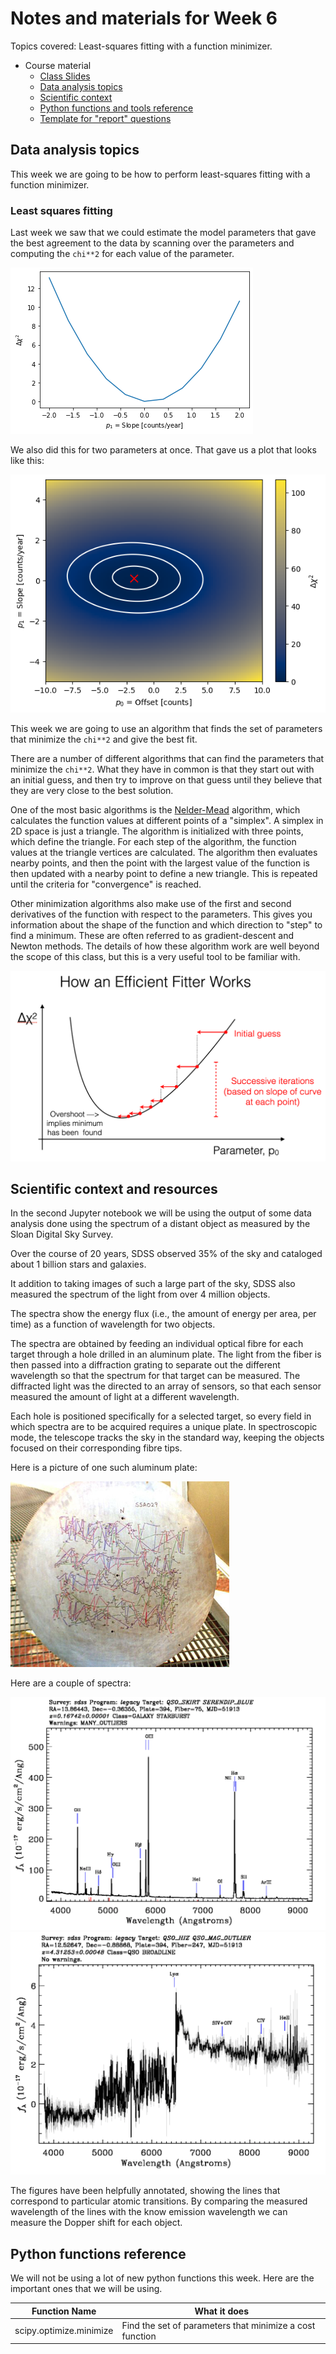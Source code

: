 # Notes and materials for Week 6

Topics covered: Least-squares fitting with a function minimizer.

* Course material
  * [Class Slides](https://docs.google.com/presentation/d/1j0wjFUgtc2soVB9F4MYKADD8ZciIHu4oSPVdy2MAtCA/edit?usp=drive_link)
  * [Data analysis topics](#Data%20analysis%20topics)
  * [Scientific context](#Scientific%20context%20and%20resources)
  * [Python functions and tools reference](#Python%20functions%20reference)
  * [Template for "report" questions](https://docs.google.com/document/d/1Q2jJXXkg0rISnucJdY6voYC9vC_xVOljSD6p3Mm4FiY/edit?usp=drive_link)

## Data analysis topics

This week we are going to be how to perform least-squares fitting with a function minimizer.

### Least squares fitting

Last week we saw that we could estimate the model parameters that gave the best agreement to the data by scanning over the
parameters and computing the `chi**2` for each value of the parameter.

![Chi squared scan](figures/scan_slope.png)

We also did this for two parameters at once.  That gave us a plot that looks like this:

![Two dimensional chi squared scan](figures/2d_fit.png)

This week we are going to use an algorithm that finds the set of parameters that minimize the `chi**2` and give the best fit.

There are a number of different algorithms that can find the parameters that minimize the `chi**2`.  What they have in common is that
they start out with an initial guess, and then try to improve on that guess until they believe that they are very close to the best
solution.  

One of the most basic algorithms is the [Nelder-Mead](https://en.wikipedia.org/wiki/Nelder–Mead_method) algorithm, which calculates the function values at different points of a "simplex". A simplex in 2D space is just a triangle. The algorithm is initialized with three points, which define the triangle. For each step of the algorithm, the function values at the triangle vertices are calculated. The algorithm then evaluates nearby points, and then the point with the largest value of the function is then updated with a nearby point to define a new triangle. This is repeated until the criteria for "convergence" is reached.

Other minimization algorithms also make use of the first and second derivatives of the function with respect to the parameters. This gives you information about the shape of the function and which direction to "step" to find a minimum. These are often referred to as gradient-descent and Newton methods. The details of how these algorithm work are well beyond the scope of this class, but this is a very useful tool to be familiar with.

![fitter](figures/fitter.png)

## Scientific context and resources

In the second Jupyter notebook we will be using the output of some data analysis done using the spectrum of a distant object as
measured by the Sloan Digital Sky Survey.

Over the course of 20 years, SDSS observed 35% of the sky and cataloged about 1 billion stars and galaxies.

It addition to taking images of such a large part of the sky, SDSS also measured the spectrum of the light from over 4 million objects.  

The spectra show the energy flux (i.e., the amount of energy per area, per time) as a function of wavelength for two objects.

The spectra are obtained by feeding an individual optical fibre for each target through a hole drilled in an aluminum plate.  The light from the fiber is then passed into a diffraction grating to separate out the different wavelength so that the spectrum for that target can be measured.   The diffracted light was the directed to an array of sensors, so that each sensor measured the amount of light at a different wavelength.

Each hole is positioned specifically for a selected target, so every field in which spectra are to be acquired requires a unique plate.  In spectroscopic mode, the telescope tracks the sky in the standard way, keeping the objects focused on their corresponding fibre tips. 

Here is a picture of one such aluminum plate:

![SDSS plug plate](figures/plate-sdss.jpg)

Here are a couple of spectra:

![sdss1](figures/sdss_spec_1.png)
![sdss2](figures/sdss_spec_2.png)

The figures have been helpfully annotated, showing the lines that correspond to particular atomic transitions.  By comparing
the measured wavelength of the lines with the know emission wavelength we can measure the Dopper shift for each object.


## Python functions reference

We will not be using a lot of new python functions this week.  Here
are the important ones that we will be using.

| Function Name            | What it does |
| - | - |
| scipy.optimize.minimize  | Find the set of parameters that minimize a cost function |


<!--  LocalWords:  Jupyter plate-sdss.jpg sdss_spec_1.png
 -->
<!--  LocalWords:  sdss_spec_2.png
 -->
